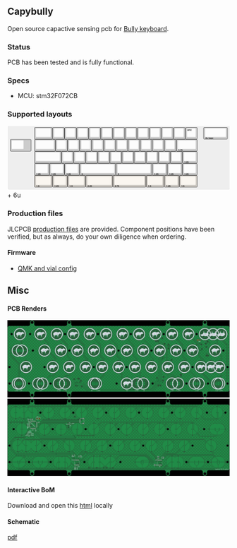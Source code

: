 Capybully
---

Open source capactive sensing pcb for [Bully keyboard](https://mkh.works/#bully).

### Status
PCB has been tested and is fully functional.

### Specs
- MCU: stm32F072CB

### Supported layouts
![](img/layout.png) + 6u

### Production files
JLCPCB [production files](pcb_production) are provided. Component positions have been verified, but as always, do your own diligence when ordering.

#### Firmware
- [QMK and vial config](https://github.com/sporkus/qmk_userspace/tree/main/keyboards/sporkus/capybully)

## Misc
#### PCB Renders
![](./documentation/capybully-top.jpg)
![](./documentation/capybully-bottom.jpg)


#### Interactive BoM
Download and open this [html](./documentation/capybully-ibom.html) locally

#### Schematic
[pdf](./documentation/capybully-schematic.pdf)
